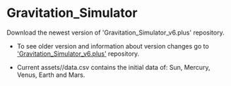 # Gravitation_Simulator
Download the newest version of 'Gravitation_Simulator_v6.plus' repository.

- To see older version and information about version changes go to ['Gravitation_Simulator_v6.plus'](https://github.com/JAFigueroaAcero/Gravitation_Simulator_v6.plus "Gravitation_Simulator") repository.

- Current assets//data.csv contains the initial data of: Sun, Mercury, Venus, Earth and Mars.
